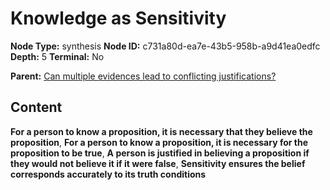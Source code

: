 # Knowledge as Sensitivity

**Node Type:** synthesis
**Node ID:** c731a80d-ea7e-43b5-958b-a9d41ea0edfc
**Depth:** 5
**Terminal:** No

**Parent:** [Can multiple evidences lead to conflicting justifications?](can-multiple-evidences-lead-to-conflicting-justifications-antithesis-addaf5e6-c9e2-4c20-9f31-2673b851a089.md)

## Content

**For a person to know a proposition, it is necessary that they believe the proposition**, **For a person to know a proposition, it is necessary for the proposition to be true**, **A person is justified in believing a proposition if they would not believe it if it were false**, **Sensitivity ensures the belief corresponds accurately to its truth conditions**
